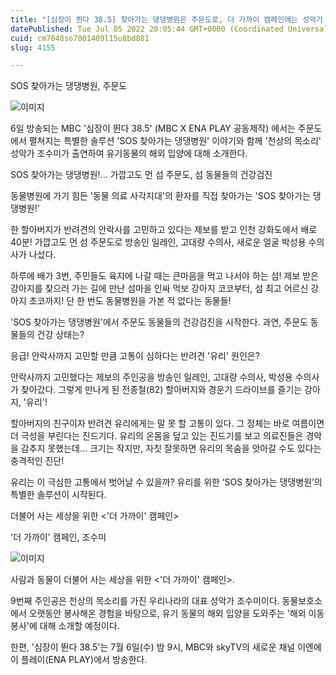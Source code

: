 ```yaml
---
title: "[심장이 뛴다 38.5] 찾아가는 댕댕병원은 주문도로, 더 가까이 캠페인에는 성악가 조수미 출연"
datePublished: Tue Jul 05 2022 20:05:44 GMT+0000 (Coordinated Universal Time)
cuid: cm7048so7001409l15u8bd881
slug: 4155

---
```



SOS 찾아가는 댕댕병원, 주문도

![이미지](https://cdn.hashnode.com/res/hashnode/image/upload/v1739256211675/6b1e4641-75d0-4e6f-8d4c-be160b2ecc00.jpeg)

6일 방송되는 MBC '심장이 뛴다 38.5' (MBC X ENA PLAY 공동제작) 에서는 주문도에서 펼쳐지는 특별한 솔루션 'SOS 찾아가는 댕댕병원' 이야기와 함께 '천상의 목소리' 성악가 조수미가 출연하여 유기동물의 해외 입양에 대해 소개한다.

SOS 찾아가는 댕댕병원!... 가깝고도 먼 섬 주문도, 섬 동물들의 건강검진

동물병원에 가기 힘든 '동물 의료 사각지대'의 환자를 직접 찾아가는 'SOS 찾아가는 댕댕병원!'

한 할아버지가 반려견의 안락사를 고민하고 있다는 제보를 받고 인천 강화도에서 배로 40분! 가깝고도 먼 섬 주문도로 방송인 일레인, 고대량 수의사, 새로운 얼굴 박성용 수의사가 나섰다.

하루에 배가 3번, 주민들도 육지에 나갈 때는 큰마음을 먹고 나서야 하는 섬! 제보 받은 강아지를 찾으러 가는 길에 만난 섬마을 인싸 먹보 강아지 코코부터, 섬 최고 어르신 강아지 초코까지! 단 한 번도 동물병원을 가본 적 없다는 동물들!

'SOS 찾아가는 댕댕병원'에서 주문도 동물들의 건강검진을 시작한다. 과연, 주문도 동물들의 건강 상태는?

응급! 안락사까지 고민할 만큼 고통이 심하다는 반려견 '유리' 원인은?

안락사까지 고민했다는 제보의 주인공을 방송인 일레인, 고대량 수의사, 박성용 수의사가 찾아갔다. 그렇게 만나게 된 전종철(82) 할아버지와 경운기 드라이브를 즐기는 강아지, '유리'!

할아버지의 친구이자 반려견 유리에게는 말 못 할 고통이 있다. 그 정체는 바로 여름이면 더 극성을 부린다는 진드기다. 유리의 온몸을 덮고 있는 진드기를 보고 의료진들은 경악을 감추지 못했는데... 크기는 작지만, 자칫 잘못하면 유리의 목숨을 앗아갈 수도 있다는 충격적인 진단!

유리는 이 극심한 고통에서 벗어날 수 있을까? 유리를 위한 ‘SOS 찾아가는 댕댕병원’의 특별한 솔루션이 시작된다.

더불어 사는 세상을 위한 <'더 가까이' 캠페인>

'더 가까이' 캠페인, 조수미

![이미지](https://cdn.hashnode.com/res/hashnode/image/upload/v1739256213904/1bf0d5de-a16c-426f-914e-9e588037a917.jpeg)

사람과 동물이 더불어 사는 세상을 위한 <'더 가까이' 캠페인>.

9번째 주인공은 천상의 목소리를 가진 우리나라의 대표 성악가 조수미이다. 동물보호소에서 오랫동안 봉사해온 경험을 바탕으로, 유기 동물의 해외 입양을 도와주는 '해외 이동 봉사'에 대해 소개할 예정이다.

한편, '심장이 뛴다 38.5'는 7월 6일(수) 밤 9시, MBC와 skyTV의 새로운 채널 이엔에이 플레이(ENA PLAY)에서 방송한다.